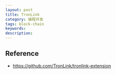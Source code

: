 ```yaml
---
layout: post
title: TronLink
category: 编程开发
tags: block-chain
keywords: 
description: 
---
```


## 

## Reference

* <https://github.com/TronLink/tronlink-extension>